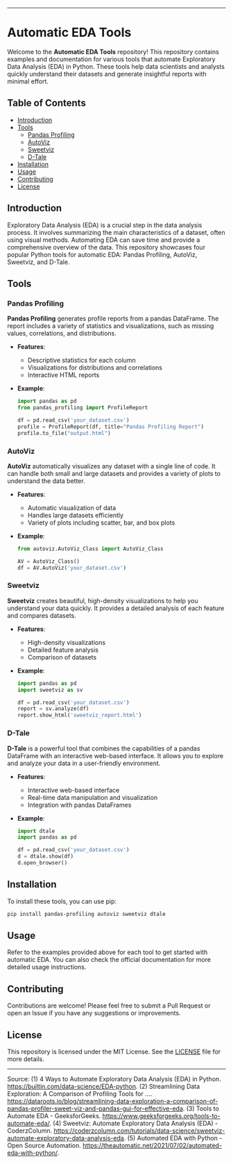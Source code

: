 

---

# Automatic EDA Tools

Welcome to the **Automatic EDA Tools** repository! This repository contains examples and documentation for various tools that automate Exploratory Data Analysis (EDA) in Python. These tools help data scientists and analysts quickly understand their datasets and generate insightful reports with minimal effort.

## Table of Contents

- [Introduction](#introduction)
- [Tools](#tools)
  - [Pandas Profiling](#pandas-profiling)
  - [AutoViz](#autoviz)
  - [Sweetviz](#sweetviz)
  - [D-Tale](#d-tale)
- [Installation](#installation)
- [Usage](#usage)
- [Contributing](#contributing)
- [License](#license)

## Introduction

Exploratory Data Analysis (EDA) is a crucial step in the data analysis process. It involves summarizing the main characteristics of a dataset, often using visual methods. Automating EDA can save time and provide a comprehensive overview of the data. This repository showcases four popular Python tools for automatic EDA: Pandas Profiling, AutoViz, Sweetviz, and D-Tale.

## Tools

### Pandas Profiling

**Pandas Profiling** generates profile reports from a pandas DataFrame. The report includes a variety of statistics and visualizations, such as missing values, correlations, and distributions.

- **Features**:
  - Descriptive statistics for each column
  - Visualizations for distributions and correlations
  - Interactive HTML reports

- **Example**:
  ```python
  import pandas as pd
  from pandas_profiling import ProfileReport

  df = pd.read_csv('your_dataset.csv')
  profile = ProfileReport(df, title="Pandas Profiling Report")
  profile.to_file("output.html")
  ```

### AutoViz

**AutoViz** automatically visualizes any dataset with a single line of code. It can handle both small and large datasets and provides a variety of plots to understand the data better.

- **Features**:
  - Automatic visualization of data
  - Handles large datasets efficiently
  - Variety of plots including scatter, bar, and box plots

- **Example**:
  ```python
  from autoviz.AutoViz_Class import AutoViz_Class

  AV = AutoViz_Class()
  df = AV.AutoViz('your_dataset.csv')
  ```

### Sweetviz

**Sweetviz** creates beautiful, high-density visualizations to help you understand your data quickly. It provides a detailed analysis of each feature and compares datasets.

- **Features**:
  - High-density visualizations
  - Detailed feature analysis
  - Comparison of datasets

- **Example**:
  ```python
  import pandas as pd
  import sweetviz as sv

  df = pd.read_csv('your_dataset.csv')
  report = sv.analyze(df)
  report.show_html('sweetviz_report.html')
  ```

### D-Tale

**D-Tale** is a powerful tool that combines the capabilities of a pandas DataFrame with an interactive web-based interface. It allows you to explore and analyze your data in a user-friendly environment.

- **Features**:
  - Interactive web-based interface
  - Real-time data manipulation and visualization
  - Integration with pandas DataFrames

- **Example**:
  ```python
  import dtale
  import pandas as pd

  df = pd.read_csv('your_dataset.csv')
  d = dtale.show(df)
  d.open_browser()
  ```

## Installation

To install these tools, you can use pip:

```bash
pip install pandas-profiling autoviz sweetviz dtale
```

## Usage

Refer to the examples provided above for each tool to get started with automatic EDA. You can also check the official documentation for more detailed usage instructions.

## Contributing

Contributions are welcome! Please feel free to submit a Pull Request or open an Issue if you have any suggestions or improvements.

## License

This repository is licensed under the MIT License. See the [LICENSE](LICENSE) file for more details.

---



Source:
(1) 4 Ways to Automate Exploratory Data Analysis (EDA) in Python. https://builtin.com/data-science/EDA-python.
(2) Streamlining Data Exploration: A Comparison of Profiling Tools for .... https://dataroots.io/blog/streamlining-data-exploration-a-comparison-of-pandas-profiler-sweet-viz-and-pandas-gui-for-effective-eda.
(3) Tools to Automate EDA - GeeksforGeeks. https://www.geeksforgeeks.org/tools-to-automate-eda/.
(4) Sweetviz: Automate Exploratory Data Analysis (EDA) - CoderzColumn. https://coderzcolumn.com/tutorials/data-science/sweetviz-automate-exploratory-data-analysis-eda.
(5) Automated EDA with Python - Open Source Automation. https://theautomatic.net/2021/07/02/automated-eda-with-python/.
